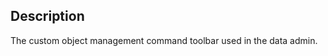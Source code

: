 <!--
@module {can.Component} manage-toolbar <manage-toolbar />
@parent spectre.components
@outline 3
-->

## Description

The custom object management command toolbar used in the data admin.
